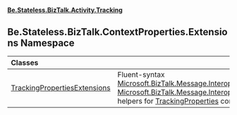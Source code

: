 #### [Be.Stateless.BizTalk.Activity.Tracking](README.md 'README')

## Be.Stateless.BizTalk.ContextProperties.Extensions Namespace

| Classes | |
| :--- | :--- |
| [TrackingPropertiesExtensions](TrackingPropertiesExtensions.md 'Be.Stateless.BizTalk.ContextProperties.Extensions.TrackingPropertiesExtensions') | Fluent-syntax [Microsoft.BizTalk.Message.Interop.IBaseMessage](https://docs.microsoft.com/en-us/dotnet/api/Microsoft.BizTalk.Message.Interop.IBaseMessage 'Microsoft.BizTalk.Message.Interop.IBaseMessage') and [Microsoft.BizTalk.Message.Interop.IBaseMessageContext](https://docs.microsoft.com/en-us/dotnet/api/Microsoft.BizTalk.Message.Interop.IBaseMessageContext 'Microsoft.BizTalk.Message.Interop.IBaseMessageContext') helpers for [TrackingProperties](TrackingProperties.md 'Be.Stateless.BizTalk.ContextProperties.TrackingProperties') context properties. |
